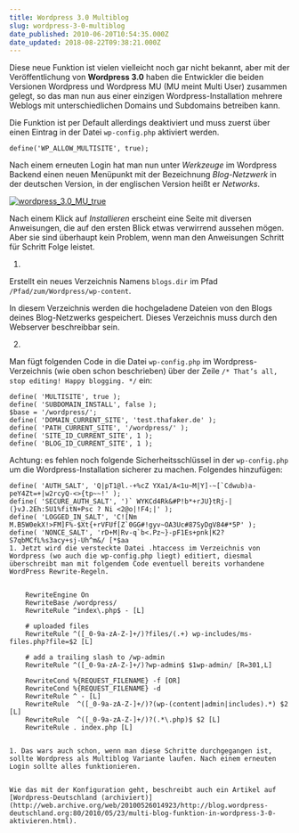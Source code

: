 ```yaml
---
title: Wordpress 3.0 Multiblog
slug: wordpress-3-0-multiblog
date_published: 2010-06-20T10:54:35.000Z
date_updated: 2018-08-22T09:38:21.000Z
---
```


Diese neue Funktion ist vielen vielleicht noch gar nicht bekannt, aber mit der Veröffentlichung von **Wordpress 3.0** haben die Entwickler die beiden Versionen Wordpress und Wordpress MU (MU meint Multi User) zusammen gelegt, so das man nun aus einer einzigen Wordpress-Installation mehrere Weblogs mit unterschiedlichen Domains und Subdomains betreiben kann.

Die Funktion ist per Default allerdings deaktiviert und muss zuerst über einen Eintrag in der Datei `wp-config.php` aktiviert werden.

    define('WP_ALLOW_MULTISITE', true);

Nach einem erneuten Login hat man nun unter *Werkzeuge* im Wordpress Backend einen neuen Menüpunkt mit der Bezeichnung *Blog-Netzwerk* in der deutschen Version, in der englischen Version heißt er *Networks*.

[![wordpress_3.0_MU_true](//picdump.thafaker.de/2010/06/wordpress_3.0_MU_true-580x336.png)](http://picdump.thafaker.de/2010/06/wordpress_3.0_MU_true.png)

Nach einem Klick auf *Installieren* erscheint eine Seite mit diversen Anweisungen, die auf den ersten Blick etwas verwirrend aussehen mögen. Aber sie sind überhaupt kein Problem, wenn man den Anweisungen Schritt für Schritt Folge leistet.

1. 
Erstellt ein neues Verzeichnis Namens `blogs.dir` im Pfad
`/Pfad/zum/Wordpress/wp-content`.

In diesem Verzeichnis werden die hochgeladene Dateien von den Blogs deines Blog-Netzwerks gespeichert. Dieses Verzeichnis muss durch den Webserver beschreibbar sein.

2. 
Man fügt folgenden Code in die Datei `wp-config.php` im Wordpress-Verzeichnis (wie oben schon beschrieben) über der Zeile
`/* That’s all, stop editing! Happy blogging. */` ein:

    define( 'MULTISITE', true );
    define( 'SUBDOMAIN_INSTALL', false );
    $base = '/wordpress/';
    define( 'DOMAIN_CURRENT_SITE', 'test.thafaker.de' );
    define( 'PATH_CURRENT_SITE', '/wordpress/' );
    define( 'SITE_ID_CURRENT_SITE', 1 );
    define( 'BLOG_ID_CURRENT_SITE', 1 );

Achtung: es fehlen noch folgende Sicherheitsschlüssel in der `wp-config.php` um die Wordpress-Installation sicherer zu machen. Folgendes hinzufügen:

    define( 'AUTH_SALT', 'Q|pT1@l.-+%cZ YXa1/A<1u~M|Y]-~[`Cdwub)a-peY4Zt=+|w2rcyQ-<>{tp~~!' );
    define( 'SECURE_AUTH_SALT', ')` WYKCd4Rk&#P!b*+rJU}tRj-|(}vJ.2Eh:5U1%fitN+Psc ? Ni <2@o|!F4;|' );
    define( 'LOGGED_IN_SALT', 'C![Nm M.B5W0ekX!>FM]F%-$Xt{+rVFUf[Z`0GG#!gyv~OA3Uc#87SyDgV84#*5P' );
    define( 'NONCE_SALT', 'rD+M|Rv-q`b<.Pz~}-pF1Es+pnk|K2?S7qbMCfL%s3acy+sj-Uh^m&/ [*$aa
    1. Jetzt wird die versteckte Datei .htaccess im Verzeichnis von Wordpress (wo auch die wp-config.php liegt) editiert, diesmal überschreibt man mit folgendem Code eventuell bereits vorhandene WordPress Rewrite-Regeln.
    
    
        RewriteEngine On
        RewriteBase /wordpress/
        RewriteRule ^index\.php$ - [L]
        
        # uploaded files
        RewriteRule ^([_0-9a-zA-Z-]+/)?files/(.+) wp-includes/ms-files.php?file=$2 [L]
        
        # add a trailing slash to /wp-admin
        RewriteRule ^([_0-9a-zA-Z-]+/)?wp-admin$ $1wp-admin/ [R=301,L]
        
        RewriteCond %{REQUEST_FILENAME} -f [OR]
        RewriteCond %{REQUEST_FILENAME} -d
        RewriteRule ^ - [L]
        RewriteRule  ^([_0-9a-zA-Z-]+/)?(wp-(content|admin|includes).*) $2 [L]
        RewriteRule  ^([_0-9a-zA-Z-]+/)?(.*\.php)$ $2 [L]
        RewriteRule . index.php [L]
    
    
    1. Das wars auch schon, wenn man diese Schritte durchgegangen ist, sollte Wordpress als Multiblog Variante laufen. Nach einem erneuten Login sollte alles funktionieren.
    
    
    Wie das mit der Konfiguration geht, beschreibt auch ein Artikel auf [Wordpress-Deutschland (archiviert)](http://web.archive.org/web/20100526014923/http://blog.wordpress-deutschland.org:80/2010/05/23/multi-blog-funktion-in-wordpress-3-0-aktivieren.html).
    
